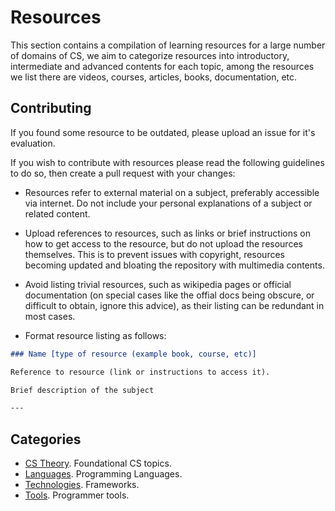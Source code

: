 # Resources

This section contains a compilation of learning resources for a large number of
domains of CS, we aim to categorize resources into introductory, intermediate
and advanced contents for each topic, among the resources we list there are
videos, courses, articles, books, documentation, etc.

## Contributing

If you found some resource to be outdated, please upload an issue for it's
evaluation.

If you wish to contribute with resources please read the following guidelines
to do so, then create a pull request with your changes:

- Resources refer to external material on a subject, preferably accessible via
internet. Do not include your personal explanations of a subject or related
content.

- Upload references to resources, such as links or brief instructions on how to
get access to the resource, but do not upload the resources themselves. This is
to prevent issues with copyright, resources becoming updated and bloating the
repository with multimedia contents.

- Avoid listing trivial resources, such as wikipedia pages or official
documentation (on special cases like the offial docs being obscure, or
difficult to obtain, ignore this advice), as their listing can be redundant in
most cases.

- Format resource listing as follows:
```md
### Name [type of resource (example book, course, etc)]

Reference to resource (link or instructions to access it).

Brief description of the subject

---
```

## Categories

- [CS Theory](resources/cs_theory/README.md). Foundational CS topics.
- [Languages](resources/langs/README.md). Programming Languages.
- [Technologies](resources/frameworks/README.md). Frameworks.
- [Tools](resources/tools/README.md). Programmer tools.
